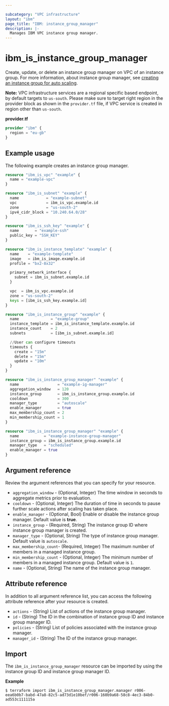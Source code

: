 ```yaml
---

subcategory: "VPC infrastructure"
layout: "ibm"
page_title: "IBM: instance_group_manager"
description: |-
  Manages IBM VPC instance group manager.
---
```


# ibm_is_instance_group_manager
Create, update, or delete an instance group manager on VPC of an instance group. For more information, about instance group manager, see [creating an instance group for auto scaling](https://cloud.ibm.com/docs/vpc?topic=vpc-creating-auto-scale-instance-group).

**Note:** 
VPC infrastructure services are a regional specific based endpoint, by default targets to `us-south`. Please make sure to target right region in the provider block as shown in the `provider.tf` file, if VPC service is created in region other than `us-south`.

**provider.tf**

```terraform
provider "ibm" {
  region = "eu-gb"
}
```

## Example usage
The following example creates an instance group manager.

```terraform
resource "ibm_is_vpc" "example" {
  name = "example-vpc"
}

resource "ibm_is_subnet" "example" {
  name            = "example-subnet"
  vpc             = ibm_is_vpc.example.id
  zone            = "us-south-2"
  ipv4_cidr_block = "10.240.64.0/28"
}

resource "ibm_is_ssh_key" "example" {
  name       = "example-ssh"
  public_key = "SSH_KEY"
}

resource "ibm_is_instance_template" "example" {
  name    = "example-template"
  image   = ibm_is_image.example.id
  profile = "bx2-8x32"

  primary_network_interface {
    subnet = ibm_is_subnet.example.id
  }

  vpc  = ibm_is_vpc.example.id
  zone = "us-south-2"
  keys = [ibm_is_ssh_key.example.id]
}

resource "ibm_is_instance_group" "example" {
  name              = "example-group"
  instance_template = ibm_is_instance_template.example.id
  instance_count    = 2
  subnets           = [ibm_is_subnet.example.id]

  //User can configure timeouts
  timeouts {
    create = "15m"
    delete = "15m"
    update = "10m"
  }
}

resource "ibm_is_instance_group_manager" "example" {
  name                 = "example-ig-manager"
  aggregation_window   = 120
  instance_group       = ibm_is_instance_group.example.id
  cooldown             = 300
  manager_type         = "autoscale"
  enable_manager       = true
  max_membership_count = 2
  min_membership_count = 1
}

resource "ibm_is_instance_group_manager" "example" {
  name           = "example-instance-group-manager"
  instance_group = ibm_is_instance_group.example.id
  manager_type   = "scheduled"
  enable_manager = true
}
```

## Argument reference
Review the argument references that you can specify for your resource. 

- `aggregation_window` - (Optional, Integer) The time window in seconds to aggregate metrics prior to evaluation.
- `cooldown` - (Optional, Integer) The duration of time in seconds to pause further scale actions after scaling has taken place.
- `enable_manager` - (Optional, Bool)  Enable or disable the instance group manager. Default value is **true**.
- `instance_group` - (Required, String) The instance group ID where instance group manager is created.
- `manager_type` - (Optional, String) The type of instance group manager. Default value is `autoscale`.
- `max_membership_count`- (Required, Integer) The maximum number of members in a managed instance group.
- `min_membership_count` - (Optional, Integer) The minimum number of members in a managed instance group. Default value is `1`.
- `name` - (Optional, String) The name of the instance group manager.

## Attribute reference
In addition to all argument reference list, you can access the following attribute reference after your resource is created.

- `actions` - (String) List of actions of the instance group manager.
- `id` - (String) The ID in the combination of instance group ID and instance group manager ID.
- `policies` - (String) List of policies associated with the instance group manager.
- `manager_id` - (String) The ID of the instance group manager.

## Import
The `ibm_is_instance_group_manager` resource can be imported by using the instance group ID and instance group manager ID.

**Example**

```
$ terraform import ibm_is_instance_group_manager.manager r006-eea6b0b7-babd-47a8-82c5-ad73d1e10bef/r006-160b9a68-58c8-4ec3-84b0-ad553c111115a
```

